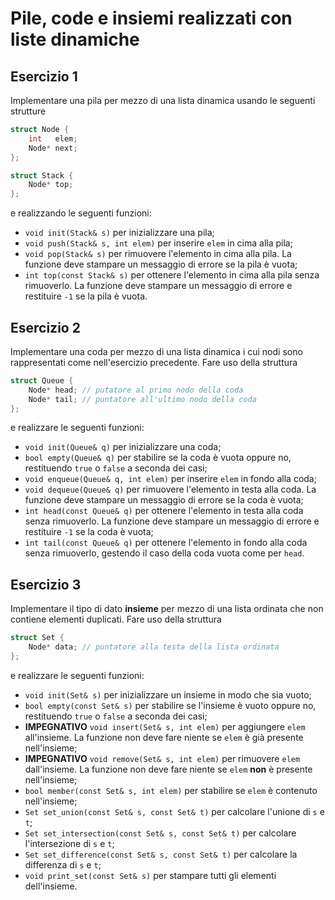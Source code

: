 # Pile, code e insiemi realizzati con liste dinamiche

## Esercizio 1

Implementare una pila per mezzo di una lista dinamica usando le
seguenti strutture

``` c++
struct Node {
	int   elem;
	Node* next;
};

struct Stack {
	Node* top;
};
```

e realizzando le seguenti funzioni:

* `void init(Stack& s)` per inizializzare una pila;
* `void push(Stack& s, int elem)` per inserire `elem` in cima alla
  pila;
* `void pop(Stack& s)` per rimuovere l'elemento in cima alla
  pila. La funzione deve stampare un messaggio di errore se la pila
  è vuota;
* `int top(const Stack& s)` per ottenere l'elemento in cima alla
  pila senza rimuoverlo. La funzione deve stampare un messaggio di
  errore e restituire `-1` se la pila è vuota.

## Esercizio 2

Implementare una coda per mezzo di una lista dinamica i cui nodi
sono rappresentati come nell'esercizio precedente. Fare uso della
struttura

``` c++
struct Queue {
	Node* head; // putatore al primo nodo della coda
	Node* tail; // puntatore all'ultimo nodo della coda
};
```

e realizzare le seguenti funzioni:

* `void init(Queue& q)` per inizializzare una coda;
* `bool empty(Queue& q)` per stabilire se la coda è vuota oppure no,
  restituendo `true` o `false` a seconda dei casi;
* `void enqueue(Queue& q, int elem)` per inserire `elem` in fondo
  alla coda;
* `void dequeue(Queue& q)` per rimuovere l'elemento in testa alla
  coda. La funzione deve stampare un messaggio di errore se la coda
  è vuota;
* `int head(const Queue& q)` per ottenere l'elemento in testa alla
  coda senza rimuoverlo. La funzione deve stampare un messaggio di
  errore e restituire `-1` se la coda è vuota;
* `int tail(const Queue& q)` per ottenere l'elemento in fondo alla
  coda senza rimuoverlo, gestendo il caso della coda vuota come per
  `head`.

## Esercizio 3

Implementare il tipo di dato **insieme** per mezzo di una lista
ordinata che non contiene elementi duplicati. Fare uso della
struttura

``` c++
struct Set {
	Node* data; // puntatore alla testa della lista ordinata
};
```

e realizzare le seguenti funzioni:

* `void init(Set& s)` per inizializzare un insieme in modo che sia
  vuoto;
* `bool empty(const Set& s)` per stabilire se l'insieme è vuoto
  oppure no, restituendo `true` o `false` a seconda dei casi;
* **IMPEGNATIVO** `void insert(Set& s, int elem)` per aggiungere
  `elem` all'insieme. La funzione non deve fare niente se `elem` è
  già presente nell'insieme;
* **IMPEGNATIVO** `void remove(Set& s, int elem)` per rimuovere
  `elem` dall'insieme. La funzione non deve fare niente se `elem`
  **non** è presente nell'insieme;
* `bool member(const Set& s, int elem)` per stabilire se `elem` è
  contenuto nell'insieme;
* `Set set_union(const Set& s, const Set& t)` per calcolare l'unione
  di `s` e `t`;
* `Set set_intersection(const Set& s, const Set& t)` per calcolare
  l'intersezione di `s` e `t`;
* `Set set_difference(const Set& s, const Set& t)` per calcolare la
  differenza di `s` e `t`;
* `void print_set(const Set& s)` per stampare tutti gli elementi
  dell'insieme.
